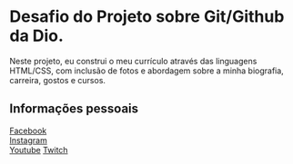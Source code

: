 # Desafio do Projeto sobre Git/Github da Dio.

Neste projeto, eu construi o meu currículo através das linguagens HTML/CSS, com inclusão de fotos e abordagem sobre a minha biografia, carreira, gostos e cursos.


## Informações pessoais
[Facebook](https://www.facebook.com/yuri.machado.357/)</br>
[Instagram](https://www.instagram.com/yuri.machado.357/)</br>
[Youtube](https://www.youtube.com/channel/UCy1UeK6SxoSpsWIAXilRJjQ)
[Twitch](https://m.twitch.tv/masterwalker/profile)

